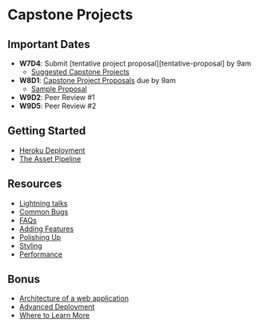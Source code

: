 # Capstone Projects

## Important Dates
  * **W7D4**: Submit [tentative project proposal][tentative-proposal] by 9am
    * [Suggested Capstone Projects][good-projects]
  * **W8D1**: [Capstone Project Proposals][project-proposals] due by 9am
    * [Sample Proposal][sample-proposal]
  * **W9D2**: Peer Review #1
  * **W9D5**: Peer Review #2

[capstone-check]: readings/capstone-checklist.md
[good-projects]: project-proposals/projects-to-clone.md
[project-proposals]: capstone-projects/capstone-project-proposal.md
[sample-proposal]: project-proposals/sample.md

## Getting Started
* [Heroku Deployment][heroku-deployment]
* [The Asset Pipeline][asset-pipeline]

[heroku-deployment]: ./readings/heroku-deployment.md
[asset-pipeline]: ./readings/asset-pipeline.md

## Resources
  * [Lightning talks][lightning-talks]
  * [Common Bugs][common-bugs]
  * [FAQs][faqs]
  * [Adding Features][adding-features]
  * [Polishing Up][polishing-up]
  * [Styling][styling]
  * [Performance][performance]

[lightning-talks]: capstone-projects/lightning_talks.md
[common-bugs]: capstone-projects/common_bugs.md
[faqs]: faqs
[adding-features]: capstone-projects/adding_features.md
[polishing-up]: capstone-projects/polishing_up.md
[styling]: capstone-projects/styling.md
[performance]: capstone-projects/performance.md

## Bonus

* [Architecture of a web application][web-app-architecture]
* [Advanced Deployment][adv-deploy]
* [Where to Learn More][learn-more]

[web-app-architecture]: readings/web_app_architecture.md
[adv-deploy]: readings/advanced_deployment.md
[learn-more]: readings/learn_more.md
